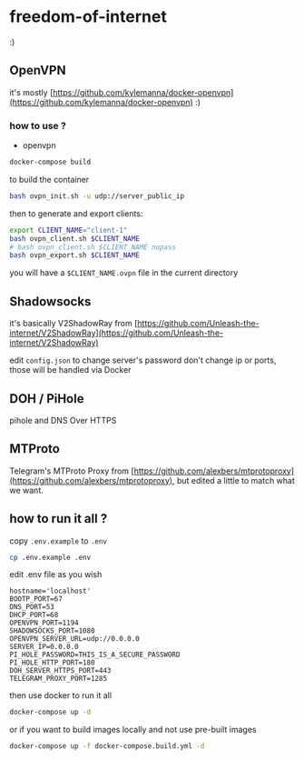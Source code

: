 # freedom-of-internet

:)

## OpenVPN

it's mostly [https://github.com/kylemanna/docker-openvpn](https://github.com/kylemanna/docker-openvpn) :)

### how to use ?

- openvpn

```bash
docker-compose build
```

to build the container

```bash
bash ovpn_init.sh -u udp://server_public_ip
```

then to generate and export clients:

```bash
export CLIENT_NAME="client-1"
bash ovpn_client.sh $CLIENT_NAME
# bash ovpn_client.sh $CLIENT_NAME nopass
bash ovpn_export.sh $CLIENT_NAME
```

you will have a `$CLIENT_NAME.ovpn` file in the current directory


## Shadowsocks

it's basically V2ShadowRay from [https://github.com/Unleash-the-internet/V2ShadowRay](https://github.com/Unleash-the-internet/V2ShadowRay)

edit `config.json` to change server's password
don't change ip or ports, those will be handled via Docker


## DOH / PiHole

pihole and  DNS Over HTTPS

## MTProto

Telegram's MTProto Proxy from [https://github.com/alexbers/mtprotoproxy](https://github.com/alexbers/mtprotoproxy), but edited a little to match what we want.


## how to run it all ?

copy `.env.example` to `.env`

```bash
cp .env.example .env
```

edit .env file as you wish

```
hostname='localhost'
BOOTP_PORT=67
DNS_PORT=53
DHCP_PORT=68
OPENVPN_PORT=1194
SHADOWSOCKS_PORT=1080
OPENVPN_SERVER_URL=udp://0.0.0.0
SERVER_IP=0.0.0.0
PI_HOLE_PASSWORD=THIS_IS_A_SECURE_PASSWORD
PI_HOLE_HTTP_PORT=180
DOH_SERVER_HTTPS_PORT=443
TELEGRAM_PROXY_PORT=1285
```

then use docker to run it all

```bash
docker-compose up -d
```

or if you want to build images locally and not use pre-built images

```bash
docker-compose up -f docker-compose.build.yml -d
```
